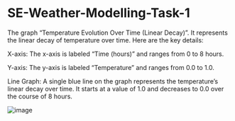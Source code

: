 # SE-Weather-Modelling-Task-1
The graph “Temperature Evolution Over Time (Linear Decay)”. It represents the linear decay of temperature over time. Here are the key details:

X-axis: The x-axis is labeled “Time (hours)” and ranges from 0 to 8 hours.

Y-axis: The y-axis is labeled “Temperature” and ranges from 0.0 to 1.0.

Line Graph: A single blue line on the graph represents the temperature’s linear decay over time. It starts at a value of 1.0 and decreases to 0.0 over the course of 8 hours.


![image](https://github.com/ratnavarshith/SE-LAB-TASK-1/assets/96711168/a46eb2eb-fc93-45e9-970f-264295a895c4)




